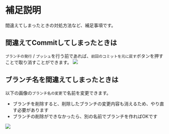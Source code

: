# 補足説明

間違えてしまったときの対処方法など、補足事項です。

## 間違えてCommitしてしまったときは

`ブランチの発行` / `プッシュ`を行う前であれば、`前回のコミットを元に戻す`ボタンを押すことで取り消すことができます。
![](https://md.trap.jp/uploads/upload_8b9057cc83102e591353afe91f76b8a8.png)

## ブランチ名を間違えてしまったときは

以下の画像の`ブランチ名の変更`で名前を変更できます。

- ブランチを削除すると、削除したブランチの変更内容も消えるため、やり直す必要があります
- ブランチの削除ができなかったら、別の名前でブランチを作ればOKです

![](https://md.trap.jp/uploads/upload_2f20a70901846a08147476f73dc9afa0.png)
